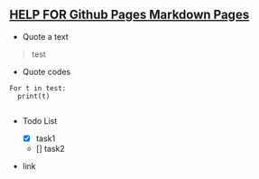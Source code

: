 ## [HELP FOR Github Pages Markdown Pages](https://help.github.com/en/articles/basic-writing-and-formatting-syntax#quoting-code)

- Quote a text
> test

- Quote codes
```
For t in test:
  print(t)
  
```

- Todo List
  - [x] task1
  - []  task2
 
- link
[]()

